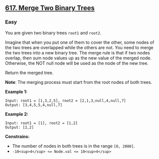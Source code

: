 ## [617. Merge Two Binary Trees](https://leetcode.com/problems/merge-two-binary-trees/description/)

### Easy

You are given two binary trees `root1` and `root2`.

Imagine that when you put one of them to cover the other, some nodes of the two trees are overlapped while the others are not. You need to merge the two trees into a new binary tree. The merge rule is that if two nodes overlap, then sum node values up as the new value of the merged node. Otherwise, the NOT null node will be used as the node of the new tree.

Return the merged tree.

**Note**: The merging process must start from the root nodes of both trees.

**Example 1:**  

```
Input: root1 = [1,3,2,5], root2 = [2,1,3,null,4,null,7]
Output: [3,4,5,5,4,null,7]
```


**Example 2:**  

```
Input: root1 = [1], root2 = [1,2]
Output: [2,2]
```


**Constrains:**  

* The number of nodes in both trees is in the range `[0, 2000]`.
* `-10<sup>4</sup> <= Node.val <= 10<sup>4</sup>`